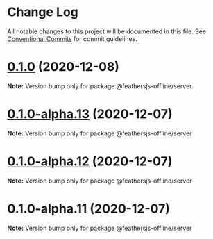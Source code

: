 # Change Log

All notable changes to this project will be documented in this file.
See [Conventional Commits](https://conventionalcommits.org) for commit guidelines.

# [0.1.0](http://github.com/feathersjs-offline/owndata-ownnet/packages/server/compare/v0.1.0-alpha.14...v0.1.0) (2020-12-08)

**Note:** Version bump only for package @feathersjs-offline/server





# [0.1.0-alpha.13](http://github.com/feathersjs-offline/owndata-ownnet/tree/master/packages/server/compare/v0.1.0-alpha.12...v0.1.0-alpha.13) (2020-12-07)

**Note:** Version bump only for package @feathersjs-offline/server





# [0.1.0-alpha.12](http://github.com/feathersjs-offline/owndata-ownnet/packages/server/compare/v0.1.0-alpha.11...v0.1.0-alpha.12) (2020-12-07)

**Note:** Version bump only for package @feathersjs-offline/server





# 0.1.0-alpha.11 (2020-12-07)

**Note:** Version bump only for package @feathersjs-offline/server
